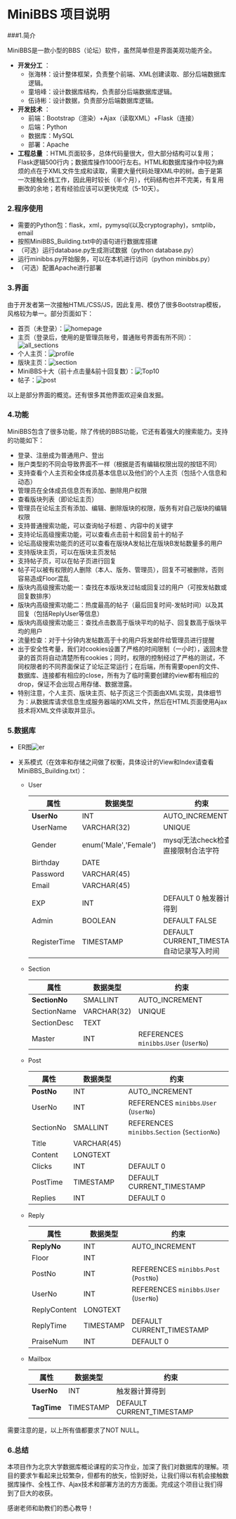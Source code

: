 # MiniBBS 项目说明

###1.简介

MiniBBS是一款小型的BBS（论坛）软件，虽然简单但是界面美观功能齐全。

* **开发分工** ： 
  * 张海林：设计整体框架，负责整个前端、XML创建读取、部分后端数据库逻辑。
  * 童培峰：设计数据库结构，负责部分后端数据库逻辑。
  * 伍诗彬：设计数据，负责部分后端数据库逻辑。
* **开发技术** ：
  * 前端：Bootstrap（渲染）+Ajax（读取XML）+Flask（连接）
  * 后端：Python
  * 数据库：MySQL
  * 部署：Apache
* **工程总量** ：HTML页面较多，总体代码量很大，但大部分结构可以复用；Flask逻辑500行内；数据库操作1000行左右。HTML和数据库操作中较为麻烦的点在于XML文件生成和读取，需要大量代码处理XML中的树。由于是第一次接触全栈工作，因此用时较长（半个月），代码结构也并不完美，有复用删改的余地；若有经验应该可以更快完成（5-10天）。

### 2.程序使用

* 需要的Python包：flask，xml，pymysql(以及cryptography)，smtplib，email
* 按照MiniBBS_Building.txt中的语句进行数据库搭建
* （可选）运行database.py生成测试数据（python database.py）
* 运行minibbs.py开始服务，可以在本机进行访问（python minibbs.py）
* （可选）配置Apache进行部署

### 3.界面

由于开发者第一次接触HTML/CSS/JS，因此复用、模仿了很多Bootstrap模板，风格较为单一。部分页面如下：

* 首页（未登录）：![homepage](./static/images/homepage.PNG)
* 主页（登录后，使用的是管理员账号，普通账号界面有所不同）：![all_sections](./static/images/Sections.PNG)
* 个人主页：![profile](./static/images/Profile.PNG)
* 版块主页：![section](./static/images/Section.PNG)
* MiniBBS十大（前十点击量&前十回复数）：![Top10](./static/images/Top10.PNG)
* 帖子：![post](./static/images/Post.PNG)

以上是部分界面的概览。还有很多其他界面欢迎亲自发掘。

### 4.功能

MiniBBS包含了很多功能，除了传统的BBS功能，它还有着强大的搜索能力。支持的功能如下：

* 登录、注册成为普通用户、登出
* 账户类型的不同会导致界面不一样（根据是否有编辑权限出现的按钮不同）
* 支持查看个人主页和全体成员基本信息以及他们的个人主页（包括个人信息和动态）
* 管理员在全体成员信息页有添加、删除用户权限
* 查看版块列表（即论坛主页）
* 管理员在论坛主页有添加、编辑、删除版块的权限，版务有对自己版块的编辑权限
* 支持普通搜索功能，可以查询帖子标题 、内容中的关键字
* 支持论坛高级搜索功能，可以查看点击前十和回复前十的帖子
* 论坛高级搜索功能页的还可以查看在版块A发帖比在版块B发帖数量多的用户
* 支持版块主页，可以在版块主页发帖
* 支持帖子页，可以在帖子页进行回复
* 帖子可以被有权限的人删除（本人、版务、管理员），回复不可被删除，否则容易造成Floor混乱
* 版块内高级搜索功能一：查找在本版块发过帖或回复过的用户（可按发帖数或回复数排序）
* 版块内高级搜索功能二：热度最高的帖子（最后回复时间-发帖时间）以及其回复（包括ReplyUser等信息）
* 版块内高级搜索功能三：查找点击数高于版块平均的帖子、回复数高于版块平均的用户
* 流量检查：对于十分钟内发帖数高于十的用户将发邮件给管理员进行提醒
* 出于安全性考量，我们对cookies设置了严格的时间限制（一小时），返回未登录的首页将自动清楚所有cookies；同时，权限的控制经过了严格的测试，不同权限者的不同界面保证了论坛正常运行；在后端，所有需要open的文件、数据库、连接都有相应的close，所有为了临时需要创建的view都有相应的drop，保证不会出现占用存储、数据泄露。
* 特别注意，个人主页、版块主页、帖子页这三个页面由XML实现，具体细节为：从数据库请求信息生成服务器端的XML文件，然后在HTML页面使用Ajax技术将XML文件读取并显示。

### 5.数据库

* ER图![er](./static/images/er.png)

* 关系模式（在效率和存储之间做了权衡，具体设计的View和Index请查看MiniBBS_Building.txt）：

  * User

    | 属性           | 数据类型                  | 约束                                 |
    | ------------ | --------------------- | ---------------------------------- |
    | **UserNo**   | INT                   | AUTO_INCREMENT                     |
    | UserName     | VARCHAR(32)           | UNIQUE                             |
    | Gender       | enum('Male','Female') | mysql无法check检查，直接限制合法字符            |
    | Birthday     | DATE                  |                                    |
    | Password     | VARCHAR(45)           |                                    |
    | Email        | VARCHAR(45)           |                                    |
    | EXP          | INT                   | DEFAULT 0 触发器计算得到                  |
    | Admin        | BOOLEAN               | DEFAULT FALSE                      |
    | RegisterTime | TIMESTAMP             | DEFAULT CURRENT_TIMESTAMP 自动记录写入时间 |

  * Section

    | 属性            | 数据类型        | 约束                                     |
    | ------------- | ----------- | -------------------------------------- |
    | **SectionNo** | SMALLINT    | AUTO_INCREMENT                         |
    | SectionName   | VARCHAR(32) | UNIQUE                                 |
    | SectionDesc   | TEXT        |                                        |
    | Master        | INT         | REFERENCES `minibbs`.`User` (`UserNo`) |

  * Post

    | 属性         | 数据类型        | 约束                                       |
    | ---------- | ----------- | ---------------------------------------- |
    | **PostNo** | INT         | AUTO_INCREMENT                           |
    | UserNo     | INT         | REFERENCES `minibbs`.`User` (`UserNo`)   |
    | SectionNo  | SMALLINT    | REFERENCES `minibbs`.`Section` (`SectionNo`) |
    | Title      | VARCHAR(45) |                                          |
    | Content    | LONGTEXT    |                                          |
    | Clicks     | INT         | DEFAULT 0                                |
    | PostTime   | TIMESTAMP   | DEFAULT CURRENT_TIMESTAMP                |
    | Replies    | INT         | DEFAULT 0                                |

  * Reply

    | 属性           | 数据类型      | 约束                                     |
    | ------------ | --------- | -------------------------------------- |
    | **ReplyNo**  | INT       | AUTO_INCREMENT                         |
    | Floor        | INT       |                                        |
    | PostNo       | INT       | REFERENCES `minibbs`.`Post` (`PostNo`) |
    | UserNo       | INT       | REFERENCES `minibbs`.`User` (`UserNo`) |
    | ReplyContent | LONGTEXT  |                                        |
    | ReplyTime    | TIMESTAMP | DEFAULT CURRENT_TIMESTAMP              |
    | PraiseNum    | INT       | DEFAULT 0                              |

  * Mailbox

    | 属性          | 数据类型      | 约束                        |
    | ----------- | --------- | ------------------------- |
    | **UserNo**  | INT       | 触发器计算得到                   |
    | **TagTime** | TIMESTAMP | DEFAULT CURRENT_TIMESTAMP |

需要注意的是，以上所有值都要求了NOT NULL。

### 6.总结

本项目作为北京大学数据库概论课程的实习作业，加深了我们对数据库的理解。项目的要求乍看起来比较繁杂，但都有的放矢，恰到好处，让我们得以有机会接触数据库操作、全栈工作、Ajax技术和部署方法的方方面面。完成这个项目让我们得到了巨大的收获。

感谢老师和助教们的悉心教导！